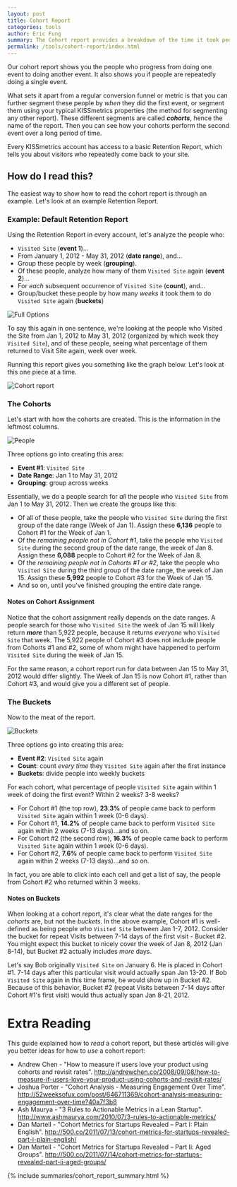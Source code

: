 ```yaml
---
layout: post
title: Cohort Report
categories: tools
author: Eric Fung
summary: The Cohort report provides a breakdown of the time it took people to do one event to doing another event.
permalink: /tools/cohort-report/index.html
---
```

Our cohort report shows you the people who progress from doing one event to doing another event. It also shows you if people are repeatedly doing a single event.

What sets it apart from a regular conversion funnel or metric is that you can further segment these people by *when* they did the first event, or segment them using your typical KISSmetrics properties (the method for segmenting any other report). These different segments are called ***cohorts***, hence the name of the report. Then you can see how your cohorts perform the second event over a long period of time.

Every KISSmetrics account has access to a basic Retention Report, which tells you about visitors who repeatedly come back to your site.

## How do I read this?

The easiest way to show how to read the cohort report is through an example. Let's look at an example Retention Report.

### Example: Default Retention Report

Using the Retention Report in every account, let's analyze the people who:

* `Visited Site` (**event 1**)…
* From January 1, 2012 - May 31, 2012 (**date range**), and...
* Group these people by week (**grouping**).
* Of these people, analyze how many of them `Visited Site` again (**event 2**)…
* For *each* subsequent occurrence of `Visited Site` (**count**), and…
* Group/bucket these people by how many *weeks* it took them to do `Visited Site` again (**buckets**)

![Full Options][full-options]

To say this again in one sentence, we're looking at the people who Visited the Site from Jan 1, 2012 to May 31, 2012 (organized by which week they `Visited Site`), and of these people, seeing what percentage of them returned to Visit Site again, week over week.

Running this report gives you something like the graph below. Let's look at this one piece at a time.

![Cohort report][report]

### The Cohorts

Let's start with how the cohorts are created. This is the information in the leftmost columns.

![People][people]

Three options go into creating this area:

* **Event #1**: `Visited Site`
* **Date Range**: Jan 1 to May 31, 2012
* **Grouping**: group across weeks

Essentially, we do a people search for *all* the people who `Visited Site` from Jan 1 to May 31, 2012. Then we create the groups like this:

* Of all of these people, take the people who `Visited Site` during the first group of the date range (Week of Jan 1). Assign these **6,136** people to Cohort #1 for the Week of Jan 1.
* Of the *remaining people not in Cohort #1*, take the people who `Visited Site` during the second group of the date range, the week of Jan 8. Assign these **6,088** people to Cohort #2 for the Week of Jan 8.
* Of the *remaining people not in Cohorts #1 or #2*, take the people who `Visited Site` during the third group of the date range, the week of Jan 15. Assign these **5,992** people to Cohort #3 for the Week of Jan 15.
* And so on, until you've finished grouping the entire date range.

#### Notes on Cohort Assignment

Notice that the cohort assignment really depends on the date ranges. A people search for those who `Visited Site` the week of Jan 15 will likely return ***more*** than 5,922 people, because it returns *everyone* who `Visited Site` that week. The 5,922 people of Cohort #3 does not include people from Cohorts #1 and #2, some of whom might have happened to perform `Visited Site` during the week of Jan 15.

For the same reason, a cohort report run for data between Jan 15 to May 31, 2012 would differ slightly. The Week of Jan 15 is now Cohort #1, rather than Cohort #3, and would give you a different set of people.

### The Buckets

Now to the meat of the report.

![Buckets][buckets]

Three options go into creating this area:

* **Event #2**: `Visited Site` again
* **Count**: count *every time* they `Visited Site` again after the first instance
* **Buckets**: divide people into weekly buckets

For each cohort, what percentage of people `Visited Site` again within 1 week of doing the first event? Within 2 weeks? 3-8 weeks?

* For Cohort #1 (the top row), **23.3%** of people came back to perform `Visited Site` again within 1 week (0-6 days).
* For Cohort #1, **14.2%** of people came back to perform `Visited Site` again within 2 weeks (7-13 days)...and so on.
* For Cohort #2 (the second row), **16.3%** of people came back to perform `Visited Site` again within 1 week (0-6 days).
* For Cohort #2, **7.6%** of people came back to perform `Visited Site` again within 2 weeks (7-13 days)...and so on.



In fact, you are able to click into each cell and get a list of say, the people from Cohort #2 who returned within 3 weeks.

#### Notes on Buckets

When looking at a cohort report, it's clear what the date ranges for the *cohorts* are, but not the *buckets*. In the above example, Cohort #1 is well-defined as being people who `Visited Site` between Jan 1-7, 2012. Consider the bucket for repeat Visits between 7-14 days of the first visit - Bucket #2. You might expect this bucket to nicely cover the week of Jan 8, 2012 (Jan 8-14), but Bucket #2 actually includes *more* days.

Let's say Bob originally `Visited Site` on January 6. He is placed in Cohort #1. 7-14 days after this particular visit would actually span Jan 13-20. If Bob `Visited Site` again in this time frame, he would show up in Bucket #2. Because of this behavior, Bucket #2 (repeat Visits between 7-14 days after Cohort #1's first visit) would thus actually span Jan 8-21, 2012.

# Extra Reading

This guide explained how to *read* a cohort report, but these articles will give you better ideas for how to *use* a cohort report:

* Andrew Chen - "How to measure if users love your product using cohorts and revisit rates". <http://andrewchen.co/2008/09/08/how-to-measure-if-users-love-your-product-using-cohorts-and-revisit-rates/>
* Joshua Porter - "Cohort Analysis - Measuring Engagement Over Time". <http://52weeksofux.com/post/646711369/cohort-analysis-measuring-engagement-over-time?40a7f3b8>
* Ash Maurya - "3 Rules to Actionable Metrics in a Lean Startup". <http://www.ashmaurya.com/2010/07/3-rules-to-actionable-metrics/>
* Dan Martell - "Cohort Metrics for Startups Revealed – Part I: Plain English". <http://500.co/2011/07/13/cohort-metrics-for-startups-revealed-part-i-plain-english/>
* Dan Martell - "Cohort Metrics for Startups Revealed – Part Ii: Aged Groups". <http://500.co/2011/07/14/cohort-metrics-for-startups-revealed-part-ii-aged-groups/>

{% include summaries/cohort_report_summary.html %}

[full-options]: https://s3.amazonaws.com/kissmetrics-support-files/assets/tools/cohort-report/full-options.png
[report]: https://s3.amazonaws.com/kissmetrics-support-files/assets/tools/cohort-report/graph.png
[people]: https://s3.amazonaws.com/kissmetrics-support-files/assets/tools/cohort-report/people.png
[buckets]: https://s3.amazonaws.com/kissmetrics-support-files/assets/tools/cohort-report/buckets.png

[options]: /tools/cohort-report/cohort-report-options